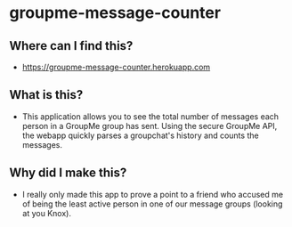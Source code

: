 # groupme-message-counter

## Where can I find this?

* https://groupme-message-counter.herokuapp.com

## What is this?

* This application allows you to see the total number of messages each person in a GroupMe group has sent. Using the secure GroupMe API, the webapp quickly parses a groupchat's history and counts the messages.

## Why did I make this?

* I really only made this app to prove a point to a friend who accused me of being the least active person in one of our message groups (looking at you Knox).
